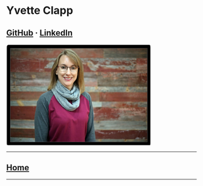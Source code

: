 # Yvette Clapp

## [GitHub](https://github.com/ymclapp) &middot; [LinkedIn](https://www.linkedin.com/in/yvetteclapp/)

![Yvette](Yvette.png)

---

## [Home](../README.md)

---
